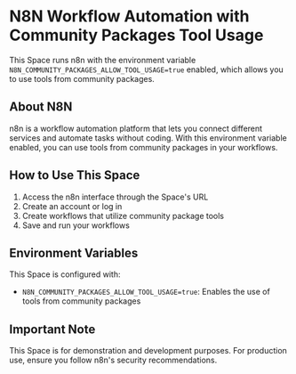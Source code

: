 # N8N Workflow Automation with Community Packages Tool Usage

This Space runs n8n with the environment variable `N8N_COMMUNITY_PACKAGES_ALLOW_TOOL_USAGE=true` enabled, which allows you to use tools from community packages.

## About N8N

n8n is a workflow automation platform that lets you connect different services and automate tasks without coding. With this environment variable enabled, you can use tools from community packages in your workflows.

## How to Use This Space

1. Access the n8n interface through the Space's URL
2. Create an account or log in
3. Create workflows that utilize community package tools
4. Save and run your workflows

## Environment Variables

This Space is configured with:

- `N8N_COMMUNITY_PACKAGES_ALLOW_TOOL_USAGE=true`: Enables the use of tools from community packages

## Important Note

This Space is for demonstration and development purposes. For production use, ensure you follow n8n's security recommendations.